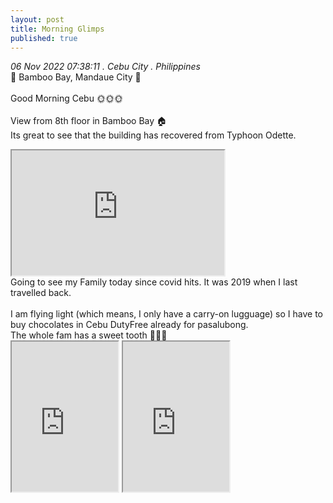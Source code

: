 ```yaml
---
layout: post
title: Morning Glimps
published: true
---
```

_06 Nov 2022 07:38:11 . Cebu City . Philippines_
<br>
📍 Bamboo Bay, Mandaue City 📍
<br>
<br>
Good Morning Cebu 🌞🌞🌞
<br>
<br>
View from 8th floor in Bamboo Bay 🏠
<br>
Its great to see that the building has recovered from Typhoon Odette.
<br>
<!--more-->
<iframe src="https://drive.google.com/file/d/1pnGiEfG4aRfChxoglmDbzv4uCxPXxcYJ/preview" width="340" height="200" allow="autoplay"></iframe>
<br> 
Going to see my Family today since covid hits. It was 2019 when I last travelled back.
<br>
<br>
I am flying light (which means, I only have a carry-on lugguage) so I have to buy chocolates in Cebu DutyFree already for pasalubong.
<br>
The whole fam has a sweet tooth 🍫🍫🍫
<br>
<iframe src="https://drive.google.com/file/d/1dLOn9gaZKvPd5uw7JBzpP99cjDeVlmHR/preview" width="170" height="240" allow="autoplay"></iframe>
<iframe src="https://drive.google.com/file/d/12Npq2mmePZg7ssh-UYnqKYGzi8h4Q0lg/preview" width="170" height="240" allow="autoplay"></iframe>

